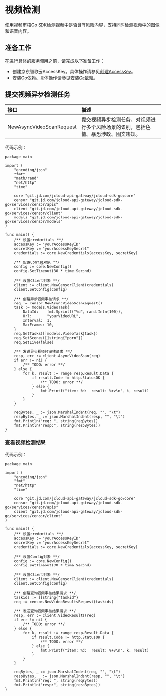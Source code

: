 # 		视频检测

使用视频审核Go SDK检测视频中是否含有风险内容，支持同时检测视频中的图像和语音内容。

## 准备工作

在进行具体的服务调用之前，请完成以下准备工作：

- 创建京东智联云AccessKey。具体操作请参见[创建AccessKey](https://uc.jdcloud.com/account/accesskey)。
- 安装Go依赖。具体操作请参见[安装Go依赖](Install-And-Initialization.md)。

## 提交视频异步检测任务

| 接口                     | 描述                                                         |
| :----------------------- | :----------------------------------------------------------- |
| NewAsyncVideoScanRequest | 提交视频异步检测任务，对视频进行多个风险场景的识别，包括色情、暴恐涉政、图文违规。 |

代码示例：

```
package main

import (
	"encoding/json"
	"fmt"
	"math/rand"
	"net/http"
	"time"

	core "git.jd.com/jcloud-api-gateway/jcloud-sdk-go/core"
	censor "git.jd.com/jcloud-api-gateway/jcloud-sdk-go/services/censor/apis"
	client "git.jd.com/jcloud-api-gateway/jcloud-sdk-go/services/censor/client"
	models "git.jd.com/jcloud-api-gateway/jcloud-sdk-go/services/censor/models"
)

func main() {
	/** 设置credentials **/
	accessKey := "yourAccessKeyID"
	secretKey := "yourAccessKeySecret"
	credentials := core.NewCredentials(accessKey, secretKey)

	/** 设置Config对象 **/
	config := core.NewConfig()
	config.SetTimeout(30 * time.Second)

	/** 设置Client对象 **/
	client := client.NewCensorClient(credentials)
	client.SetConfig(config)

	/** 创建异步视频审核请求 **/
	req := censor.NewAsyncVideoScanRequest()
	task := models.VideoTask{
		DataId:    fmt.Sprintf("%d", rand.Intn(100)),
		Url:       "yourVideoURL",
		Interval:  1,
		MaxFrames: 10,
	}
	req.SetTasks([]models.VideoTask{task})
	req.SetScenes([]string{"porn"})
	req.SetLive(false)

	/** 发送异步视频频审核请求 **/
	resp, err := client.AsyncVideoScan(req)
	if err != nil {
		/** TODO: error **/
	} else {
		for k, result := range resp.Result.Data {
			if result.Code != http.StatusOK {
				/** TODO: error **/
			} else {
				fmt.Printf("item: %d:  result: %+v\n", k, result)
			}
		}
	}

	reqBytes, _ := json.MarshalIndent(req, "", "\t")
	respBytes, _ := json.MarshalIndent(resp, "", "\t")
	fmt.Println("req: ", string(reqBytes))
	fmt.Println("resp:", string(respBytes))
}
```



### 查看视频检测结果

代码示例：

```
package main

import (
	"encoding/json"
	"fmt"
	"net/http"
	"time"

	core "git.jd.com/jcloud-api-gateway/jcloud-sdk-go/core"
	censor "git.jd.com/jcloud-api-gateway/jcloud-sdk-go/services/censor/apis"
	client "git.jd.com/jcloud-api-gateway/jcloud-sdk-go/services/censor/client"
)

func main() {
	/** 设置credentials **/
	accessKey := "yourAccessKeyID"
	secretKey := "yourAccessKeySecret"
	credentials := core.NewCredentials(accessKey, secretKey)

	/** 设置Config对象 **/
	config := core.NewConfig()
	config.SetTimeout(30 * time.Second)

	/** 设置Client对象 **/
	client := client.NewCensorClient(credentials)
	client.SetConfig(config)

	/** 创建查询视频审核结果请求 **/
	taskids := []string{"taskid"}
	req := censor.NewVideoResultsRequest(taskids)

	/** 发送查询视频审核结果请求 **/
	resp, err := client.VideoResults(req)
	if err != nil {
		/** TODO: error **/
	} else {
		for k, result := range resp.Result.Data {
			if result.Code != http.StatusOK {
				/** TODO: error **/
			} else {
				fmt.Printf("item: %d:  result: %+v\n", k, result)
			}
		}
	}

	reqBytes, _ := json.MarshalIndent(req, "", "\t")
	respBytes, _ := json.MarshalIndent(resp, "", "\t")
	fmt.Println("req: ", string(reqBytes))
	fmt.Println("resp:", string(respBytes))
}
```